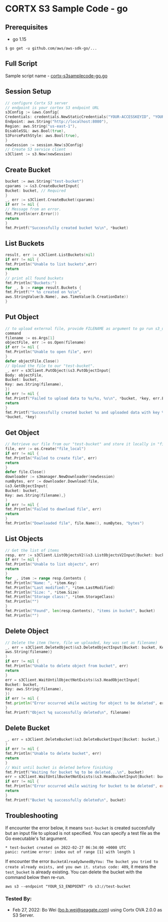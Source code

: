 CORTX S3 Sample Code - go
==============================

Prerequisites
---------------------
* go 1.15
```
$ go get -u github.com/aws/aws-sdk-go/...
```

Full Script
---------------------
Sample script name - [cortx-s3samplecode-go.go](cortx-s3samplecode-go.go)

Session  Setup
---------------------
```go
// configure Cortx S3 server
// endpoint is your cortex S3 endpoint URL
s3Config := &aws.Config{
Credentials: credentials.NewStaticCredentials("YOUR-ACCESSKEYID", "YOUR-SECRETACCESSKEY", ""),
Endpoint: aws.String("http://localhost:8080"),
Region: aws.String("us-east-1"),
DisableSSL: aws.Bool(true),
S3ForcePathStyle: aws.Bool(true),
}
newSession := session.New(s3Config)
// Create S3 service client
s3Client := s3.New(newSession)
```

Create Bucket
---------------------
```go
bucket := aws.String("test-bucket")
cparams := &s3.CreateBucketInput{
Bucket: bucket, // Required
}
_, err := s3Client.CreateBucket(cparams)
if err != nil {
// Message from an error.
fmt.Println(err.Error())
return
}
fmt.Printf("Successfully created bucket %s\n", *bucket)
```

List Buckets
---------------------
```go
result, err := s3Client.ListBuckets(nil)
if err != nil {
fmt.Println("Unable to list buckets",err)
return
}
// print all found buckets
fmt.Println("Buckets:")
for _, b := range result.Buckets {
fmt.Printf("* %s created on %s\n",
aws.StringValue(b.Name), aws.TimeValue(b.CreationDate))
}
```

Put Object
---------------------
```go
// to upload external file, provide FILENAME as argument to go run s3_utility.go
command
filename := os.Args[1]
objectFile, err := os.Open(filename)
if err != nil {
fmt.Println("Unable to open file", err)
}
defer objectFile.Close()
// Upload the file to our "test-bucket".
_, err = s3Client.PutObject(&s3.PutObjectInput{
Body: objectFile,
Bucket: bucket,
Key: aws.String(filename),
})
if err != nil {
fmt.Printf("Failed to upload data to %s/%s, %s\n", *bucket, *key, err.Error())
return
}
fmt.Printf("Successfully created bucket %s and uploaded data with key %s\n",
*bucket, *key)
```

Get Object
---------------------
```go
// Retrieve our file from our "test-bucket" and store it locally in "file_local"
file, err := os.Create("file_local")
if err != nil {
fmt.Println("Failed to create file", err)
return
}
defer file.Close()
downloader := s3manager.NewDownloader(newSession)
numBytes, err := downloader.Download(file,
&s3.GetObjectInput{
Bucket: bucket,
Key: aws.String(filename),}
)
if err != nil {
fmt.Println("Failed to download file", err)
return
}
fmt.Println("Downloaded file", file.Name(), numBytes, "bytes")
```

List Objects
---------------------
```go
// Get the list of items
resp, err := s3Client.ListObjectsV2(&s3.ListObjectsV2Input{Bucket: bucket})
if err != nil {
fmt.Println("Unable to list objects", err)
return
}
for _, item := range resp.Contents {
fmt.Println("Name: ", *item.Key)
fmt.Println("Last modified:", *item.LastModified)
fmt.Println("Size: ", *item.Size)
fmt.Println("Storage class:", *item.StorageClass)
fmt.Println("")
}
fmt.Println("Found", len(resp.Contents), "items in bucket", bucket)
fmt.Println("")
```

Delete Object
---------------------
```go
// Delete the item (here, file we uploaded, key was set as filename)
_, err = s3Client.DeleteObject(&s3.DeleteObjectInput{Bucket: bucket, Key:
aws.String(filename)}
)
if err != nil {
fmt.Println("Unable to delete object from bucket", err)
return
}
err = s3Client.WaitUntilObjectNotExists(&s3.HeadObjectInput{
Bucket: bucket,
Key: aws.String(filename),
})
if err != nil {
fmt.println("Error occurred while waiting for object to be deleted", err)
}
fmt.Printf("Object %q successfully deleted\n", filename)
```

Delete Bucket
---------------------
```go
_, err = s3Client.DeleteBucket(&s3.DeleteBucketInput{Bucket: bucket,}
)
if err != nil {
fmt.Println("Unable to delete bucket", err)
return
}
// Wait until bucket is deleted before finishing
fmt.Printf("Waiting for bucket %q to be deleted...\n", bucket)
err = s3Client.WaitUntilBucketNotExists(&s3.HeadBucketInput{Bucket: bucket,})
if err != nil {
fmt.Println("Error occurred while waiting for bucket to be deleted", error)
return
}
fmt.Printf("Bucket %q successfully deleted\n", bucket)
```
Troubleshooting
---------------------
If encounter the error below, it means `test-bucket` is created succesfully but an input file to upload is not specified. You can specify a test file as the Go executable's 1st argument.
```
* test-bucket created on 2022-02-27 06:34:00 +0000 UTC
panic: runtime error: index out of range [1] with length 1
```

If encounter the error `BucketAlreadyOwnedByYou: The bucket you tried to create already exists, and you own it. status code: 409`, it means the `test_bucket` is already existing. You can delete the bucket with the command below then re-run.
```
aws s3 --endpoint "YOUR_S3_ENDPOINT" rb s3://test-bucket
```

### Tested By:
* Feb 27, 2022: Bo Wei (bo.b.wei@seagate.com) using Cortx OVA 2.0.0 as S3 Server.
